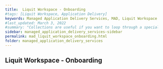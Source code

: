 ```yaml
---
title:  Liquit Workspace - Onboarding
#tags: [Liquit Workspace, Application Delivery]
keywords: Managed Application Delivery Services, MAD, Liquit Workspace
#last_updated: March 3, 2022
#summary: "Collections are useful if you want to loop through a special folder of pages that you make available in a content API. You could also use collections if you have a set of articles that you want to treat differently from the other content, with a different layout or format."
sidebar: managed_application_delivery_services-sidebar
permalink: mad_liquit_workspace_onboarding.html
folder: managed_application_delivery_services
---
```


## Liquit Workspace - Onboarding